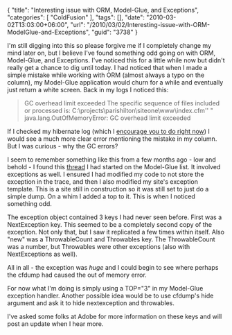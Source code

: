 {
	"title": "Interesting issue with ORM, Model-Glue, and Exceptions",
	"categories": [
		"ColdFusion"
	],
	"tags": [],
	"date": "2010-03-02T13:03:00+06:00",
	"url": "/2010/03/02/Interesting-issue-with-ORM-ModelGlue-and-Exceptions",
	"guid": "3738"
}

I'm still digging into this so please forgive me if I completely change my mind later on, but I believe I've found something odd going on with ORM, Model-Glue, and Exceptions. I've noticed this for a little while now but didn't really get a chance to dig until today. I had noticed that when I made a simple mistake while working with ORM (almost always a typo on the column), my Model-Glue application would churn for a while and eventually just return a white screen. Back in my logs I noticed this: 

<blockquote>
GC overhead limit exceeded The specific sequence of files included or processed is: C:\projects\parishilton\siteone\www\index.cfm'' "
java.lang.OutOfMemoryError: GC overhead limit exceeded
</blockquote>

If I checked my hibernate log (which I <a href="http://www.rupeshk.org/blog/index.php/2009/07/coldfusion-orm-how-to-log-sql/">encourage you to do right now</a>) I would see a much more clear error mentioning the mistake in my column. But I was curious - why the GC errors? 

I seem to remember something like this from a few months ago - low and behold - I found this <a href="http://groups.google.com/group/model-glue/browse_thread/thread/d59bbf06b8dc0478/ef651da00092c121?lnk=gst&q=trace">thread</a> I had started on the Model-Glue list. It involved exceptions as well. I ensured I had modified my code to not store the exception in the trace, and then I also modified my site's exception template. This is a site still in construction so it was still set to just do a simple dump. On a whim I added a top to it. This is when I noticed something odd.

The exception object contained 3 keys I had never seen before. First was a NextException key. This seemed to be a completely second copy of the exception. Not only that, but I saw it replicated a few times within itself. Also "new" was a ThrowableCount and Throwables key. The ThrowableCount was a number, but Throwables were other exceptions (also with NextExceptions as well).

All in all - the exception was <i>huge</i> and I could begin to see where perhaps the cfdump had caused the out of memory error. 

For now what I'm doing is simply using a TOP="3" in my Model-Glue exception handler. Another possible idea would be to use cfdump's hide argument and ask it to hide nextexception and throwables.

I've asked some folks at Adobe for more information on these keys and will post an update when I hear more.